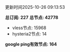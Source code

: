 更新时间2025-10-26 09:13:53

**总订阅: 227**
**总节点: 42778**
- vless节点: 15968
- hysteria2节点: 14

**google ping有效节点: 164**
